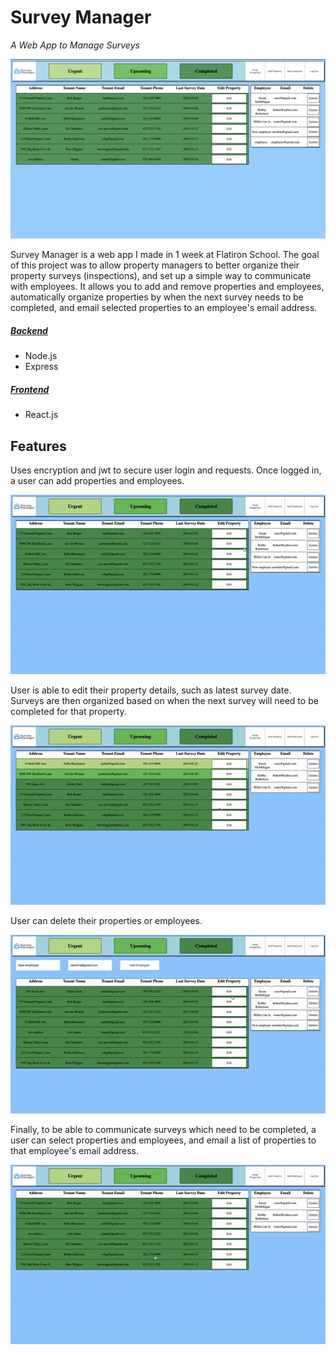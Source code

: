 # Survey Manager
*A Web App to Manage Surveys*

![intro](https://github.com/ethancollins0/mod-4-backend/blob/master/GitFiles/Screen%20Shot%202019-10-06%20at%206.20.39%20PM.png)

Survey Manager is a web app I made in 1 week at Flatiron School. The goal of this project was to allow property managers to better organize their property surveys (inspections), and set up a simple way to communicate with employees. It allows you to add and remove properties and employees, automatically organize properties by when the next survey needs to be completed, and email selected properties to an employee's email address.

##### [Backend](https://github.com/ethancollins0/mod-4-backend)
- Node.js
- Express
 
##### [Frontend](https://github.com/ethancollins0/mod-4-frontend)
- React.js

## Features
Uses encryption and jwt to secure user login and requests. Once logged in, a user can add properties and employees.

![adding](https://github.com/ethancollins0/mod-4-backend/blob/master/GitFiles/adding.gif)

User is able to edit their property details, such as latest survey date. Surveys are then organized based on when the next survey will need to be completed for that property.

![editing](https://github.com/ethancollins0/mod-4-backend/blob/master/GitFiles/edit-properties.gif)

User can delete their properties or employees.

![delete](https://github.com/ethancollins0/mod-4-backend/blob/master/GitFiles/deleting.gif)

Finally, to be able to communicate surveys which need to be completed, a user can select properties and employees, and email a list of properties to that employee's email address.

![email](https://github.com/ethancollins0/mod-4-backend/blob/master/GitFiles/email.gif) 
